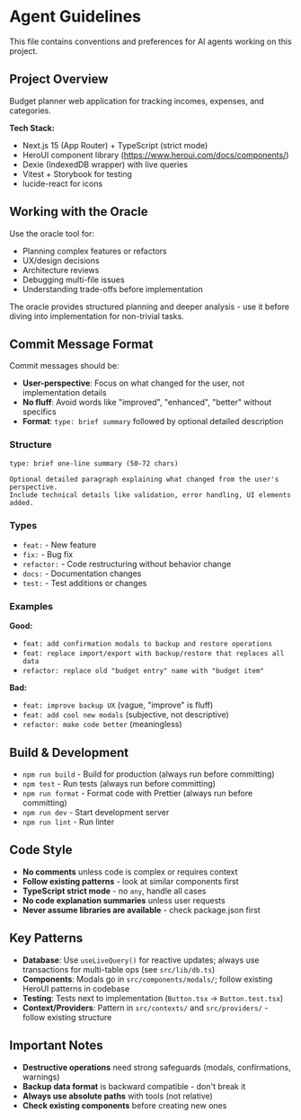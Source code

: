 # Agent Guidelines

This file contains conventions and preferences for AI agents working on this project.

## Project Overview

Budget planner web application for tracking incomes, expenses, and categories.

**Tech Stack:**

- Next.js 15 (App Router) + TypeScript (strict mode)
- HeroUI component library (https://www.heroui.com/docs/components/)
- Dexie (IndexedDB wrapper) with live queries
- Vitest + Storybook for testing
- lucide-react for icons

## Working with the Oracle

Use the oracle tool for:

- Planning complex features or refactors
- UX/design decisions
- Architecture reviews
- Debugging multi-file issues
- Understanding trade-offs before implementation

The oracle provides structured planning and deeper analysis - use it before diving into implementation for non-trivial tasks.

## Commit Message Format

Commit messages should be:

- **User-perspective**: Focus on what changed for the user, not implementation details
- **No fluff**: Avoid words like "improved", "enhanced", "better" without specifics
- **Format**: `type: brief summary` followed by optional detailed description

### Structure

```
type: brief one-line summary (50-72 chars)

Optional detailed paragraph explaining what changed from the user's perspective.
Include technical details like validation, error handling, UI elements added.
```

### Types

- `feat:` - New feature
- `fix:` - Bug fix
- `refactor:` - Code restructuring without behavior change
- `docs:` - Documentation changes
- `test:` - Test additions or changes

### Examples

**Good:**

- `feat: add confirmation modals to backup and restore operations`
- `feat: replace import/export with backup/restore that replaces all data`
- `refactor: replace old "budget entry" name with "budget item"`

**Bad:**

- `feat: improve backup UX` (vague, "improve" is fluff)
- `feat: add cool new modals` (subjective, not descriptive)
- `refactor: make code better` (meaningless)

## Build & Development

- `npm run build` - Build for production (always run before committing)
- `npm test` - Run tests (always run before committing)
- `npm run format` - Format code with Prettier (always run before committing)
- `npm run dev` - Start development server
- `npm run lint` - Run linter

## Code Style

- **No comments** unless code is complex or requires context
- **Follow existing patterns** - look at similar components first
- **TypeScript strict mode** - no `any`, handle all cases
- **No code explanation summaries** unless user requests
- **Never assume libraries are available** - check package.json first

## Key Patterns

- **Database**: Use `useLiveQuery()` for reactive updates; always use transactions for multi-table ops (see `src/lib/db.ts`)
- **Components**: Modals go in `src/components/modals/`; follow existing HeroUI patterns in codebase
- **Testing**: Tests next to implementation (`Button.tsx` → `Button.test.tsx`)
- **Context/Providers**: Pattern in `src/contexts/` and `src/providers/` - follow existing structure

## Important Notes

- **Destructive operations** need strong safeguards (modals, confirmations, warnings)
- **Backup data format** is backward compatible - don't break it
- **Always use absolute paths** with tools (not relative)
- **Check existing components** before creating new ones
